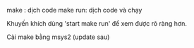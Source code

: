 make    : dịch code 
make run: dịch code và chạy

Khuyến khích dùng 'start make run' để xem được rõ ràng hơn.

Cài make bằng msys2 (update sau) 